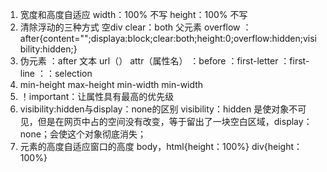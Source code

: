 1. 宽度和高度自适应
    width：100% 不写
    height：100% 不写
2. 清除浮动的三种方式
    空div clear：both
    父元素 overflow
    ：after{content="";displaya:block;clear:both;height:0;overflow:hidden;visibility:hidden;}
3. 伪元素
    ：after 文本 url（） attr（属性名）
    ：before
    ：first-letter
    ：first-line
    ：：selection
4. min-height
    max-height
    min-width
    min-width
5. ！important：让属性具有最高的优先级
6. visibility:hidden与display：none的区别
    visibility：hidden 是使对象不可见，但是在网页中占的空间没有改变，等于留出了一块空白区域，display：none；会使这个对象彻底消失；
7. 元素的高度自适应窗口的高度
    body，html{height：100%}
    div{height：100%}
